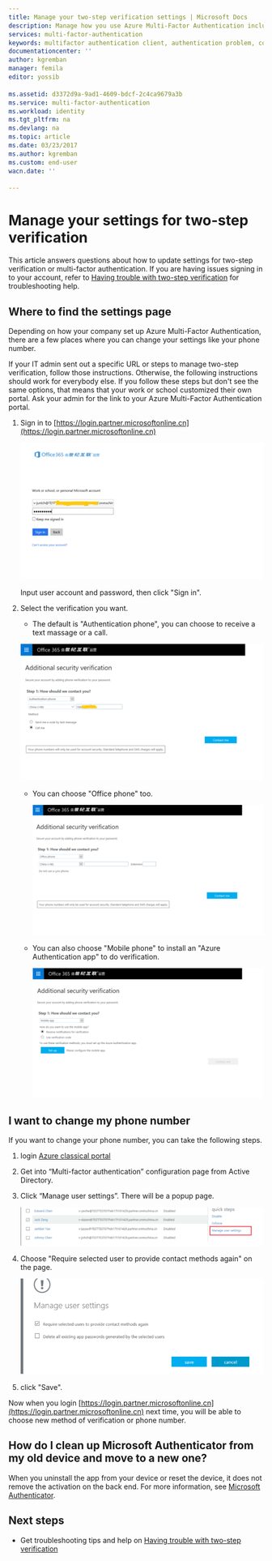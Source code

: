 ```yaml
---
title: Manage your two-step verification settings | Microsoft Docs
description: Manage how you use Azure Multi-Factor Authentication including changing your contact information or configuring your devices.
services: multi-factor-authentication
keywords: multifactor authentication client, authentication problem, correlation ID
documentationcenter: ''
author: kgremban
manager: femila
editor: yossib

ms.assetid: d3372d9a-9ad1-4609-bdcf-2c4ca9679a3b
ms.service: multi-factor-authentication
ms.workload: identity
ms.tgt_pltfrm: na
ms.devlang: na
ms.topic: article
ms.date: 03/23/2017
ms.author: kgremban
ms.custom: end-user
wacn.date: ''

---
```

# Manage your settings for two-step verification
This article answers questions about how to update settings for two-step verification or multi-factor authentication. If you are having issues signing in to your account, refer to [Having trouble with two-step verification](./multi-factor-authentication-end-user-troubleshoot.md) for troubleshooting help.

## Where to find the settings page
Depending on how your company set up Azure Multi-Factor Authentication, there are a few places where you can change your settings like your phone number.

If your IT admin sent out a specific URL or steps to manage two-step verification, follow those instructions. Otherwise, the following instructions should work for everybody else. If you follow these steps but don't see the same options, that means that your work or school customized their own portal. Ask your admin for the link to your Azure Multi-Factor Authentication portal.

1. Sign in to [https://login.partner.microsoftonline.cn](https://login.partner.microsoftonline.cn)  

	![1](./media/multi-factor-authentication-end-user-manage/1.png)  

	Input user account and password, then click "Sign in".	

2. Select the verification you want.

    - The default is "Authentication phone", you can choose to receive a text massage or a call.
        
	![2](./media/multi-factor-authentication-end-user-manage/2.png)  

    - You can choose "Office phone" too.
    
        ![3](./media/multi-factor-authentication-end-user-manage/3.png)     
    
    - You can also choose "Mobile phone" to install an "Azure Authentication app" to do verification.
    
        ![4](./media/multi-factor-authentication-end-user-manage/4.png) 


## I want to change my phone number

If you want to change your phone number, you can take the following steps.

1. login [Azure classical portal](https://manage.windowsazure.cn/)

2. Get into “Multi-factor authentication” configuration page from Active Directory.

3. Click “Manage user settings”. There will be a popup page.

	![5](./media/multi-factor-authentication-end-user-manage/5.png)  

4. Choose "Require selected user to provide contact methods again" on the page.

	![6](./media/multi-factor-authentication-end-user-manage/6.png)  

5. click "Save".

Now when you login [https://login.partner.microsoftonline.cn](https://login.partner.microsoftonline.cn) next time, 
you will be able to choose new method of verification or phone number.

## How do I clean up Microsoft Authenticator from my old device and move to a new one?
When you uninstall the app from your device or reset the device, it does not remove the activation on the back end. For more information, see [Microsoft Authenticator](./microsoft-authenticator-app-how-to.md).

## Next steps
- Get troubleshooting tips and help on [Having trouble with two-step verification](./multi-factor-authentication-end-user-troubleshoot.md)
